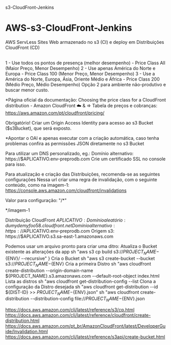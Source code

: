 s3-CloudFront-Jenkins

# AWS-s3-CloudFront-Jenkins
 AWS ServLess Sites Web armazenado no s3 (CI) e deploy em Distribuições CloudFront (CD)

<br>
1 - Use todos os pontos de presença (melhor desempenho)  - Price Class All (Maior Preço, Menor Desempenho)
2 - Use apenas América do Norte e Europa - Price Class 100 (Menor Preço, Menor Desempenho)
3 - Use a América do Norte, Europa, Ásia, Oriente Médio e África - Price Class 200 (Médio Preço, Médio Desempenho)
Opção 2 para ambiente não-produtivo e buscar menor custo.

*Página oficial da documentação: Choosing the price class for a CloudFront distribution - Amazon CloudFront
:cloud:      &  => Tabela de preços e cobranças: https://aws.amazon.com/pt/cloudfront/pricing/


Obrigatório!
Criar um Origin Access Identity para acesso ao s3 Bucket ($s3Bucket), que será exposto.

*Apontar o OAI e apenas executar com a criação automática, caso tenha problemas confira as permissões JSON
diretamente no s3 Bucket

Para utilizar um DNS personalizado, eg.: Domínio alternativo:  https://$APLICATIVO.env-preprodb.com
Crie um certificado SSL no console para isso.

Para atualização e criação das Distribuições, recomenda-se as seguintes configurações
Nessa url criar uma regra de invalidação, com o seguinte conteúdo, como na imagem-1:
  https://console.aws.amazon.com/cloudfront/invalidations

Valor para configuração: "/*" 

*/imagem-1

Distribuição CloudFront $APLICATIVO:
Domínio aleatório:  dumydemyfoo58.cloudfront.net
Domínio alternativo:  https://$APLICATIVO.env-preprodb.com
Origem s3:  https://$APLICATIVO.s3.sa-east-1.amazonaws.com


Podemos usar um arquivo pronto para criar uma ditro:
Atualiza o Bucket existente as alterações da app
 sh "aws s3 cp build s3://${PROJECT_NAME}-${ENV}/ --recursive"                                }
 Cria o Bucket
     sh "aws s3 create-bucket --bucket s3://${PROJECT_NAME}-${ENV}
 Cria a primeira Distro
     sh "aws cloudfront create-distribution --origin-domain-name ${PROJECT_NAME}.s3.amazonaws.com --default-root-object index.html
 Lista as distros
     sh "aws cloudfront get-distribution-config --list
 Clona a configuração da Distro desejada
     sh "aws cloudfront get-distribution --id ${DIST-ID} >> ${PROJECT_NAME}-${ENV}.json"
     sh "aws cloudfront create-distribution --distribution-config file://${PROJECT_NAME}-${ENV}.json





https://docs.aws.amazon.com/cli/latest/reference/s3/cp.html
https://docs.aws.amazon.com/cli/latest/reference/cloudfront/create-distribution.html
https://docs.aws.amazon.com/pt_br/AmazonCloudFront/latest/DeveloperGuide/Invalidation.html
https://docs.aws.amazon.com/cli/latest/reference/s3api/create-bucket.html
